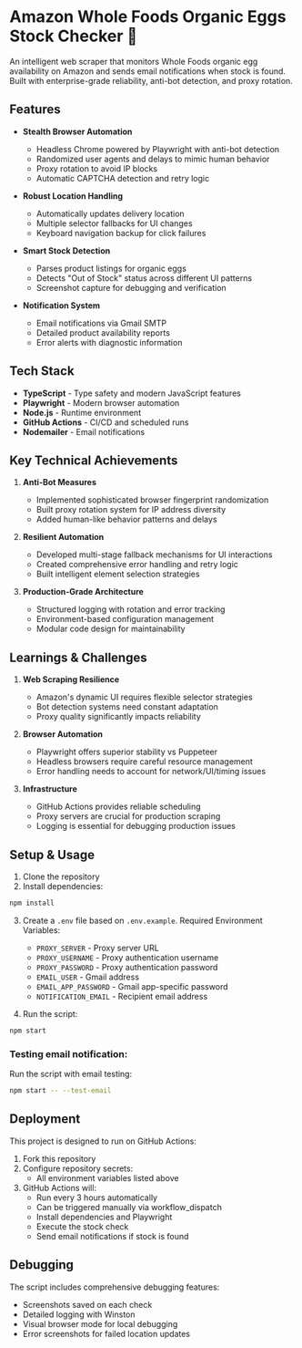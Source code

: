 # Amazon Whole Foods Organic Eggs Stock Checker 🥚

An intelligent web scraper that monitors Whole Foods organic egg availability on Amazon and sends email notifications when stock is found. Built with enterprise-grade reliability, anti-bot detection, and proxy rotation.

## Features

- **Stealth Browser Automation**
  - Headless Chrome powered by Playwright with anti-bot detection
  - Randomized user agents and delays to mimic human behavior
  - Proxy rotation to avoid IP blocks
  - Automatic CAPTCHA detection and retry logic

- **Robust Location Handling**
  - Automatically updates delivery location
  - Multiple selector fallbacks for UI changes
  - Keyboard navigation backup for click failures

- **Smart Stock Detection**
  - Parses product listings for organic eggs
  - Detects "Out of Stock" status across different UI patterns
  - Screenshot capture for debugging and verification

- **Notification System**
  - Email notifications via Gmail SMTP
  - Detailed product availability reports
  - Error alerts with diagnostic information

## Tech Stack

- **TypeScript** - Type safety and modern JavaScript features
- **Playwright** - Modern browser automation
- **Node.js** - Runtime environment
- **GitHub Actions** - CI/CD and scheduled runs
- **Nodemailer** - Email notifications

## Key Technical Achievements

1. **Anti-Bot Measures**
   - Implemented sophisticated browser fingerprint randomization
   - Built proxy rotation system for IP address diversity
   - Added human-like behavior patterns and delays

2. **Resilient Automation**
   - Developed multi-stage fallback mechanisms for UI interactions
   - Created comprehensive error handling and retry logic
   - Built intelligent element selection strategies

3. **Production-Grade Architecture**
   - Structured logging with rotation and error tracking
   - Environment-based configuration management
   - Modular code design for maintainability

## Learnings & Challenges

1. **Web Scraping Resilience**
   - Amazon's dynamic UI requires flexible selector strategies
   - Bot detection systems need constant adaptation
   - Proxy quality significantly impacts reliability

2. **Browser Automation**
   - Playwright offers superior stability vs Puppeteer
   - Headless browsers require careful resource management
   - Error handling needs to account for network/UI/timing issues

3. **Infrastructure**
   - GitHub Actions provides reliable scheduling
   - Proxy servers are crucial for production scraping
   - Logging is essential for debugging production issues

## Setup & Usage

1. Clone the repository
2. Install dependencies:

```bash
npm install
```

3. Create a `.env` file based on `.env.example`. Required Environment Variables:
   - `PROXY_SERVER` - Proxy server URL
   - `PROXY_USERNAME` - Proxy authentication username
   - `PROXY_PASSWORD` - Proxy authentication password
   - `EMAIL_USER` - Gmail address
   - `EMAIL_APP_PASSWORD` - Gmail app-specific password
   - `NOTIFICATION_EMAIL` - Recipient email address

4. Run the script:

```bash
npm start
```

### Testing email notification:

Run the script with email testing:

```bash
npm start -- --test-email
```

## Deployment

This project is designed to run on GitHub Actions:

1. Fork this repository
2. Configure repository secrets:
   - All environment variables listed above
3. GitHub Actions will:
   - Run every 3 hours automatically
   - Can be triggered manually via workflow_dispatch
   - Install dependencies and Playwright
   - Execute the stock check
   - Send email notifications if stock is found

## Debugging

The script includes comprehensive debugging features:
- Screenshots saved on each check
- Detailed logging with Winston
- Visual browser mode for local debugging
- Error screenshots for failed location updates